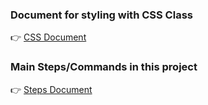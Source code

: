 ### Document for styling with CSS Class
👉 [CSS Document](./css.md)

### Main Steps/Commands in this project
👉 [Steps Document](./steps.md)
